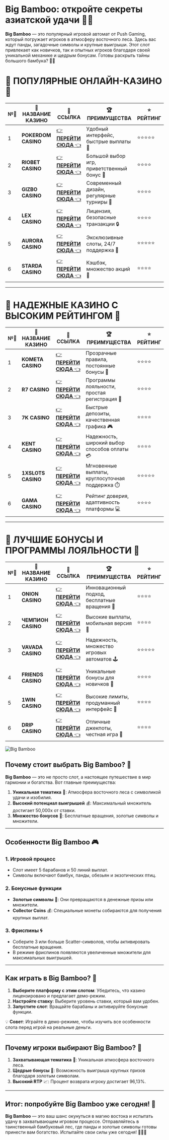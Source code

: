 # Big Bamboo: откройте секреты азиатской удачи 🎋🎰

**Big Bamboo** — это популярный игровой автомат от Push Gaming, который погружает игроков в атмосферу восточного леса. Здесь вас ждут панды, загадочные символы и крупные выигрыши. Этот слот привлекает как новичков, так и опытных игроков благодаря своей уникальной механике и щедрым бонусам. Готовы раскрыть тайны большого бамбука? 🐼✨

# 🌟 ПОПУЛЯРНЫЕ ОНЛАЙН-КАЗИНО 🌟

| №️⃣ | 🎰 НАЗВАНИЕ КАЗИНО                       | 🔗 ССЫЛКА                                                                          | 🏆 ПРЕИМУЩЕСТВА                              | ⭐ РЕЙТИНГ |
|-----|------------------------------------------|------------------------------------------------------------------------------------|---------------------------------------------|------------|
| 1   | **POKERDOM CASINO**                      | [👉 **ПЕРЕЙТИ СЮДА** 👈](https://brandplay.link/4k77v2yx)                          | Удобный интерфейс, быстрые выплаты 🤑         | ⭐⭐⭐⭐⭐     |
| 2   | **RIOBET CASINO**                        | [👉 **ПЕРЕЙТИ СЮДА** 👈](https://brandplay.link/7xBLTPyj)                          | Большой выбор игр, приветственный бонус 🎁    | ⭐⭐⭐⭐      |
| 3   | **GIZBO CASINO**                         | [👉 **ПЕРЕЙТИ СЮДА** 👈](https://brandplay.link/bprXw4YV)                          | Современный дизайн, регулярные турниры 🏅      | ⭐⭐⭐⭐      |
| 4   | **LEX CASINO**                           | [👉 **ПЕРЕЙТИ СЮДА** 👈](https://brandplay.link/zW4hdDFV)                          | Лицензия, безопасные транзакции 🔒            | ⭐⭐⭐⭐      |
| 5   | **AURORA CASINO**                        | [👉 **ПЕРЕЙТИ СЮДА** 👈](https://10trafic-stat2.com/click/668546556bcc6313411604bd/6766/13032/subaccount) | Эксклюзивные слоты, 24/7 поддержка 🌟         | ⭐⭐⭐⭐⭐     |
| 6   | **STARDA CASINO**                        | [👉 **ПЕРЕЙТИ СЮДА** 👈](https://brandplay.link/fB7xwRFL)                          | Кэшбэк, множество акций 🎉                    | ⭐⭐⭐⭐      |

---

# 🏅 НАДЕЖНЫЕ КАЗИНО С ВЫСОКИМ РЕЙТИНГОМ 🏅

| №️⃣ | 🎰 НАЗВАНИЕ КАЗИНО                       | 🔗 ССЫЛКА                                                                          | 🏆 ПРЕИМУЩЕСТВА                              | ⭐ РЕЙТИНГ |
|-----|------------------------------------------|------------------------------------------------------------------------------------|---------------------------------------------|------------|
| 1   | **KOMETA CASINO**                        | [👉 **ПЕРЕЙТИ СЮДА** 👈](https://brandplay.link/8ZymQJV8)                          | Прозрачные правила, постоянные бонусы 🔄      | ⭐⭐⭐⭐      |
| 2   | **R7 CASINO**                            | [👉 **ПЕРЕЙТИ СЮДА** 👈](https://brandplay.link/bMd3Yjsw)                          | Программы лояльности, простая регистрация 📝   | ⭐⭐⭐⭐      |
| 3   | **7K CASINO**                            | [👉 **ПЕРЕЙТИ СЮДА** 👈](https://brandplay.link/BvQyFShp)                          | Быстрые депозиты, качественная графика 🎮      | ⭐⭐⭐⭐      |
| 4   | **KENT CASINO**                          | [👉 **ПЕРЕЙТИ СЮДА** 👈](https://brandplay.link/Fv2WP3js)                          | Надежность, широкий выбор способов оплаты 💳  | ⭐⭐⭐⭐      |
| 5   | **1XSLOTS CASINO**                       | [👉 **ПЕРЕЙТИ СЮДА** 👈](https://brandplay.link/hSB1khtr)                          | Мгновенные выплаты, круглосуточная поддержка ⏱️| ⭐⭐⭐⭐⭐     |
| 6   | **GAMA CASINO**                          | [👉 **ПЕРЕЙТИ СЮДА** 👈](https://brandplay.link/j6NMKsDz)                          | Рейтинг доверия, адаптивность платформы 💻     | ⭐⭐⭐⭐      |

---

# 🎁 ЛУЧШИЕ БОНУСЫ И ПРОГРАММЫ ЛОЯЛЬНОСТИ 🎁

| №️⃣ | 🎰 НАЗВАНИЕ КАЗИНО                       | 🔗 ССЫЛКА                                                                          | 🏆 ПРЕИМУЩЕСТВА                              | ⭐ РЕЙТИНГ |
|-----|------------------------------------------|------------------------------------------------------------------------------------|---------------------------------------------|------------|
| 1   | **ONION CASINO**                         | [👉 **ПЕРЕЙТИ СЮДА** 👈](https://brandplay.link/zBGRVpQ9)                          | Инновационный подход, бесплатные вращения 🎡  | ⭐⭐⭐⭐      |
| 2   | **ЧЕМПИОН CASINO**                       | [👉 **ПЕРЕЙТИ СЮДА** 👈](https://temon-gter.cfd/go/lRq?p80412p304504pcc44t17455)   | Высокие выплаты, мобильная версия 📱          | ⭐⭐⭐⭐      |
| 3   | **VAVADA CASINO**                        | [👉 **ПЕРЕЙТИ СЮДА** 👈](https://vavadapartner.pro/?promo=ea5c9275-6854-4505-94fc-95ab18221945-linkb2) | Надежность, множество игровых автоматов 🕹️    | ⭐⭐⭐⭐⭐     |
| 4   | **FRIENDS CASINO**                       | [👉 **ПЕРЕЙТИ СЮДА** 👈](https://gofriends.vc/linkb2)                              | Уникальные бонусы для новичков 🤝             | ⭐⭐⭐⭐      |
| 5   | **1WIN CASINO**                          | [👉 **ПЕРЕЙТИ СЮДА** 👈](https://brandplay.link/smXVpBbG)                          | Высокие лимиты, продуманный интерфейс 🎯      | ⭐⭐⭐⭐      |
| 6   | **DRIP CASINO**                          | [👉 **ПЕРЕЙТИ СЮДА** 👈](https://drp-ircp01.com/c07e6a3db)                          | Отличные джекпоты, честная игра 💎            | ⭐⭐⭐⭐      |

![Big Bamboo](https://spadok.org.ua/images/bolokhiv/bezdepozytni-poslugy-lavyna.jpg)

## Почему стоит выбрать Big Bamboo? 🐼

**Big Bamboo** — это не просто слот, а настоящее путешествие в мир гармонии и богатства. Вот главные преимущества:  

1. **Уникальная тематика** 🎋: Атмосфера восточного леса с символикой удачи и изобилия.  
2. **Высокий потенциал выигрышей** 💰: Максимальный множитель достигает 50,000x от ставки.  
3. **Множество бонусов** 🎁: Бесплатные вращения, золотые символы и множители.  

---

## Особенности Big Bamboo 🎮

### 1. Игровой процесс  
- Слот имеет 5 барабанов и 50 линий выплат.  
- Символы включают бамбук, панды, обезьян и экзотических птиц.  

### 2. Бонусные функции  
- **Золотые символы** 🌟: Они превращаются в денежные призы или множители.  
- **Collector Coins** 💰: Специальные монеты собираются для получения крупных выплат.  

### 3. Фриспины 🌀  
- Соберите 3 или больше Scatter-символов, чтобы активировать бесплатные вращения.  
- В режиме фриспинов появляются увеличенные множители для максимальных выигрышей.  

---

## Как играть в Big Bamboo? 🚀

1. **Выберите платформу с этим слотом**: Убедитесь, что казино лицензировано и предлагает демо-режим.  
2. **Настройте ставку**: Выберите уровень ставки, который вам удобен.  
3. **Запустите слот**: Вращайте барабаны и активируйте бонусные функции.  

💡 **Совет**: Играйте в демо-режиме, чтобы изучить все особенности слота перед игрой на реальные деньги.

---

## Почему игроки выбирают Big Bamboo? 🌟

1. **Захватывающая тематика** 🎋: Уникальная атмосфера восточного леса.  
2. **Щедрые бонусы** 🎁: Возможность выигрыша крупных призов благодаря золотым символам.  
3. **Высокий RTP** 📈: Процент возврата игроку достигает 96,13%.  

---

## Итог: попробуйте Big Bamboo уже сегодня! 🎉

**Big Bamboo** — это ваш шанс окунуться в магию востока и испытать удачу в захватывающем игровом процессе. Отправляйтесь в таинственный бамбуковый лес, где панды и золотые символы готовы принести вам богатство. Испытайте свои силы уже сегодня! 🎰🎋🐼  
